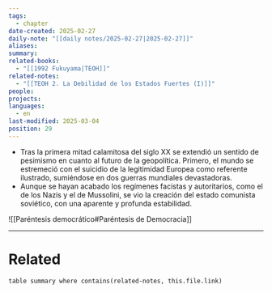 ```yaml
---
tags:
  - chapter
date-created: 2025-02-27
daily-note: "[[daily notes/2025-02-27|2025-02-27]]"
aliases: 
summary: 
related-books:
  - "[[1992 Fukuyama|TEOH]]"
related-notes:
  - "[[TEOH 2. La Debilidad de los Estados Fuertes (I)]]"
people: 
projects: 
languages:
  - en
last-modified: 2025-03-04
position: 29
---
```

- Tras la primera mitad calamitosa del siglo XX se extendió un sentido de pesimismo en cuanto al futuro de la geopolítica. Primero, el mundo se estremeció con el suicidio de la legitimidad Europea como referente ilustrado, sumiéndose en dos guerras mundiales devastadoras. 
- Aunque se hayan acabado los regímenes facistas y autoritarios, como el de los Nazis y el de Mussolini, se vio la creación del estado comunista soviético, con una aparente y profunda estabilidad.

![[Paréntesis democrático#Paréntesis de Democracia]]

---

# Related

```dataview
table summary where contains(related-notes, this.file.link)
```